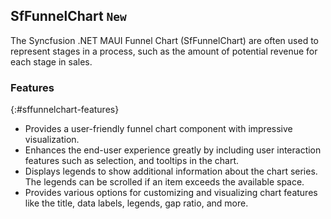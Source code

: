 ## SfFunnelChart `New`

The Syncfusion .NET MAUI Funnel Chart (SfFunnelChart) are often used to represent stages in a process, such as the amount of potential revenue for each stage in sales.

### Features
{:#sffunnelchart-features}

* Provides a user-friendly funnel chart component with impressive visualization.
* Enhances the end-user experience greatly by including user interaction features such as selection, and tooltips in the chart.
* Displays legends to show additional information about the chart series. The legends can be scrolled if an item exceeds the available space.
* Provides various options for customizing and visualizing chart features like the title, data labels, legends, gap ratio, and more.